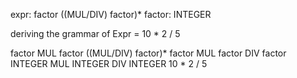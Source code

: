 
expr: factor ((MUL/DIV) factor)*
factor: INTEGER

deriving the grammar of Expr = 10 * 2 / 5

factor MUL factor ((MUL/DIV) factor)*
factor MUL factor DIV factor
INTEGER MUL INTEGER DIV INTEGER
10 * 2 / 5